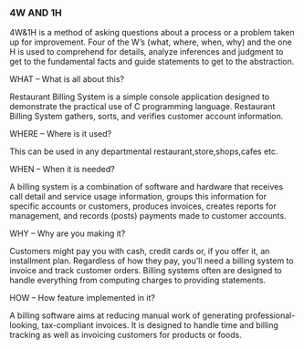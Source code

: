 ### 4W AND 1H ###

4W&1H is a method of asking questions about a process or a problem taken up for improvement. Four of the W’s (what, where, when, why) and the one H is used to comprehend for details, analyze inferences and judgment to get to the fundamental facts and guide statements to get to the abstraction.

WHAT – What is all about this?

Restaurant Billing System is a simple console application designed to demonstrate the practical use of C programming language. Restaurant Billing System gathers, sorts, and verifies customer account information.

WHERE – Where is it used?

This can be used in any departmental restaurant,store,shops,cafes etc.

WHEN – When it is needed?

A billing system is a combination of software and hardware that receives call detail and service usage information, groups this information for specific accounts or customers, produces invoices, creates reports for management, and records (posts) payments made to customer accounts.

WHY – Why are you making it?

Customers might pay you with cash, credit cards or, if you offer it, an installment plan. Regardless of how they pay, you'll need a billing system to invoice and track customer orders. Billing systems often are designed to handle everything from computing charges to providing statements.

HOW – How feature implemented in it?

A billing software aims at reducing manual work of generating professional-looking, tax-compliant invoices. It is designed to handle time and billing tracking as well as invoicing customers for products or foods.

